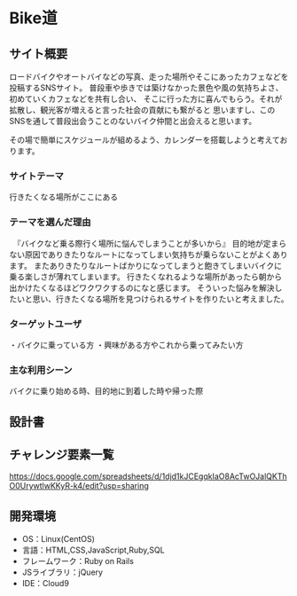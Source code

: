 # Bike道

## サイト概要

ロードバイクやオートバイなどの写真、走った場所やそこにあったカフェなどを投稿するSNSサイト。
普段車や歩きでは築けなかった景色や風の気持ちよさ、初めていくカフェなどを共有し合い、
そこに行った方に喜んでもらう。それが拡散し、観光客が増えると言った社会の貢献にも繋がると
思いますし、このSNSを通して普段出会うことのないバイク仲間と出会えると思います。

その場で簡単にスケジュールが組めるよう、カレンダーを搭載しようと考えております。


### サイトテーマ

行きたくなる場所がここにある

### テーマを選んだ理由

　『バイクなど乗る際行く場所に悩んでしまうことが多いから』
目的地が定まらない原因でありきたりなルートになってしまい気持ちが乗らないことがよくあります。
またありきたりなルートばかりになってしまうと飽きてしまいバイクに乗る楽しさが薄れてしまいます。
行きたくなれるような場所があったら朝から出かけたくなるほどワクワクするのになと感じます。
そういった悩みを解決したいと思い、行きたくなる場所を見つけられるサイトを作りたいと考えました。


### ターゲットユーザ

・バイクに乗っている方
・興味がある方やこれから乗ってみたい方

### 主な利用シーン

バイクに乗り始める時、目的地に到着した時や帰った際

## 設計書

## チャレンジ要素一覧
https://docs.google.com/spreadsheets/d/1djd1kJCEgqkIaO8AcTwOJalQKThO0UrywtlwKKyR-k4/edit?usp=sharing

## 開発環境
- OS：Linux(CentOS)
- 言語：HTML,CSS,JavaScript,Ruby,SQL
- フレームワーク：Ruby on Rails
- JSライブラリ：jQuery
- IDE：Cloud9
